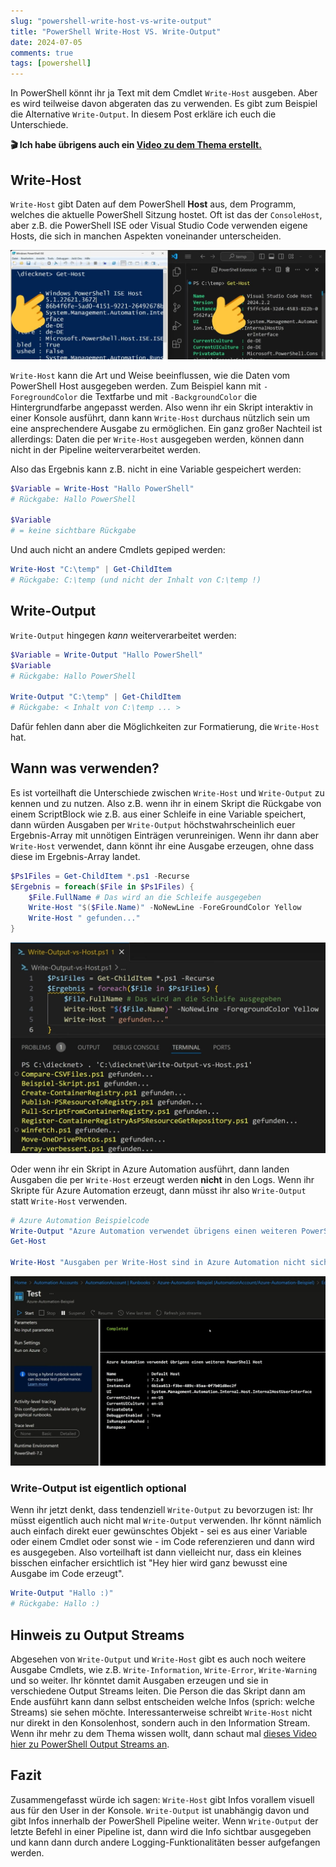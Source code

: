 ```yaml
---
slug: "powershell-write-host-vs-write-output"
title: "PowerShell Write-Host VS. Write-Output"
date: 2024-07-05
comments: true
tags: [powershell]
---
```

In PowerShell könnt ihr ja Text mit dem Cmdlet `Write-Host` ausgeben. Aber es wird teilweise davon abgeraten das zu verwenden. Es gibt zum Beispiel die Alternative `Write-Output`. In diesem Post erkläre ich euch die Unterschiede.

**🎬 Ich habe übrigens auch ein [Video zu dem Thema erstellt.](https://www.youtube.com/watch?v=eHBO4b_Riho)**  

## Write-Host

`Write-Host` gibt Daten auf dem PowerShell **Host** aus, dem Programm, welches die aktuelle PowerShell Sitzung hostet. Oft ist das der `ConsoleHost`, aber z.B. die PowerShell ISE oder Visual Studio Code verwenden eigene Hosts, die sich in manchen Aspekten voneinander unterscheiden.

[![Beispiel für andere PowerShell Hosts: Visual Studio Code und PowerShell ISE](/images/2024/2024-07-05_Other_PSHosts.jpg "Beispiel für andere PowerShell Hosts: Visual Studio Code und PowerShell ISE")](/images/2024/2024-07-05_Other_PSHosts.jpg)

`Write-Host` kann die Art und Weise beeinflussen, wie die Daten vom PowerShell Host ausgegeben werden. Zum Beispiel kann mit `-ForegroundColor` die Textfarbe und mit `-BackgroundColor` die Hintergrundfarbe angepasst werden. 
Also wenn ihr ein Skript interaktiv in einer Konsole ausführt, dann kann `Write-Host` durchaus nützlich sein um eine ansprechendere Ausgabe zu ermöglichen.
Ein ganz großer Nachteil ist allerdings: Daten die per `Write-Host` ausgegeben werden, können dann nicht in der Pipeline weiterverarbeitet werden.

Also das Ergebnis kann z.B. nicht in eine Variable gespeichert werden:

```powershell
$Variable = Write-Host "Hallo PowerShell"
# Rückgabe: Hallo PowerShell

$Variable
# = keine sichtbare Rückgabe
```

Und auch nicht an andere Cmdlets gepiped werden:

```powershell
Write-Host "C:\temp" | Get-ChildItem
# Rückgabe: C:\temp (und nicht der Inhalt von C:\temp !)
```

## Write-Output

`Write-Output` hingegen *kann* weiterverarbeitet werden:

```powershell
$Variable = Write-Output "Hallo PowerShell"
$Variable
# Rückgabe: Hallo PowerShell

Write-Output "C:\temp" | Get-ChildItem
# Rückgabe: < Inhalt von C:\temp ... >
```

Dafür fehlen dann aber die Möglichkeiten zur Formatierung, die `Write-Host` hat.

## Wann was verwenden?

Es ist vorteilhaft die Unterschiede zwischen `Write-Host` und `Write-Output` zu kennen und zu nutzen. Also z.B. wenn ihr in einem Skript die Rückgabe von einem ScriptBlock wie z.B. aus einer Schleife in eine Variable speichert, dann würden Ausgaben per `Write-Output` höchstwahrscheinlich euer Ergebnis-Array mit unnötigen Einträgen verunreinigen. Wenn ihr dann aber `Write-Host` verwendet, dann könnt ihr eine Ausgabe erzeugen, ohne dass diese im Ergebnis-Array landet.

```powershell
$Ps1Files = Get-ChildItem *.ps1 -Recurse
$Ergebnis = foreach($File in $Ps1Files) {
    $File.FullName # Das wird an die Schleife ausgegeben
    Write-Host "$($File.Name)" -NoNewLine -ForeGroundColor Yellow
    Write-Host " gefunden..."
}
```

[![Ergebnis des vorangegangenem Codes: Bunte Ausgabe per Write-Host und Befüllung einer Variable](/images/2024/2024-07-05_Write-Host-in-a-Loop.jpg "Ergebnis des vorangegangenem Codes: Bunte Ausgabe per Write-Host und Befüllung einer Variable")](/images/2024/2024-07-05_Write-Host-in-a-Loop.jpg)

Oder wenn ihr ein Skript in Azure Automation ausführt, dann landen Ausgaben die per `Write-Host` erzeugt werden **nicht** in den Logs. Wenn ihr Skripte für Azure Automation erzeugt, dann müsst ihr also `Write-Output` statt `Write-Host` verwenden. 

```powershell
# Azure Automation Beispielcode
Write-Output "Azure Automation verwendet übrigens einen weiteren PowerShell Host"
Get-Host

Write-Host "Ausgaben per Write-Host sind in Azure Automation nicht sichtbar"
```

[![Ausführung des vorangegangenem PowerShell Runbooks in Azure Automation: Ausgabe wird per Write-Output bzw. durch ein beliebiges Cmdlet erzeugt. Ausgabe per Write-Host ist nicht sichtbar](/images/2024/2024-07-05_Write-Output-in-Azure-Automation.jpg "Ausführung des vorangegangenem PowerShell Runbooks in Azure Automation: Ausgabe wird per Write-Output bzw. durch ein beliebiges Cmdlet erzeugt. Ausgabe per Write-Host ist nicht sichtbar")](/images/2024/2024-07-05_Write-Output-in-Azure-Automation.jpg)

### Write-Output ist eigentlich optional

Wenn ihr jetzt denkt, dass tendenziell `Write-Output` zu bevorzugen ist: Ihr müsst eigentlich auch nicht mal `Write-Output` verwenden. Ihr könnt nämlich auch einfach direkt euer gewünschtes Objekt - sei es aus einer Variable oder einem Cmdlet oder sonst wie - im Code referenzieren und dann wird es ausgegeben. Also vorteilhaft ist dann vielleicht nur, dass ein kleines bisschen einfacher ersichtlich ist "Hey hier wird ganz bewusst eine Ausgabe im Code erzeugt".

```powershell
Write-Output "Hallo :)"
# Rückgabe: Hallo :)
```

## Hinweis zu Output Streams

Abgesehen von `Write-Output` und `Write-Host` gibt es auch noch weitere Ausgabe Cmdlets, wie z.B. `Write-Information`, `Write-Error`, `Write-Warning` und so weiter. Ihr könntet damit Ausgaben erzeugen und sie in verschiedene Output Streams leiten. Die Person die das Skript dann am Ende ausführt kann dann selbst entscheiden welche Infos (sprich: welche Streams) sie sehen möchte. Interessanterweise schreibt `Write-Host` nicht nur direkt in den Konsolenhost, sondern auch in den Information Stream.
Wenn ihr mehr zu dem Thema wissen wollt, dann schaut mal [dieses Video hier zu PowerShell Output Streams an](https://www.youtube.com/watch?v=tpzQA3F9O_s).

## Fazit

Zusammengefasst würde ich sagen:
`Write-Host` gibt Infos vorallem visuell aus für den User in der Konsole. `Write-Output` ist unabhängig davon und gibt Infos innerhalb der PowerShell Pipeline weiter. Wenn `Write-Output` der letzte Befehl in einer Pipeline ist, dann wird die Info sichtbar ausgegeben und kann dann durch andere Logging-Funktionalitäten besser aufgefangen werden.
